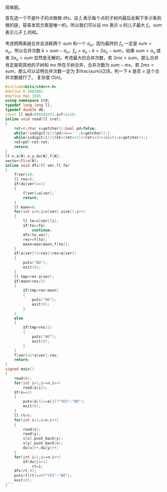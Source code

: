 简单题。

首先选一个不是叶子的点做根 dfs。设 $f_i$ 表示每个点的子树内最后会剩下多少条到根的链，容易发现方案是唯一的。所以我们可以设 $mx$ 表示 $u$ 的儿子最大 $f_i$，$sum$ 表示儿子 $f_i$ 的和。

考虑把两条链合并会消耗两个 $sum$ 和一个 $a_u$。因为最终的 $f_u$ 一定是 $sum=a_u$，所以合并次数 $k=sum-a_u$，$f_u=a_u-k=2a_u-sum$。如果 $sum<a_u$ 或者 $2a_u<sum$ 显然是无解的。考虑最大的合并次数，若 $2mx>sum$，那么合并肯定是把其他的子树和 $mx$ 所在子树合并，合并次数为 $sum-mx$。若 $2mx<sum$，那么可以证明合并次数一定为 $\frac{sum}{2}$，判一下 $k$ 是否 $\le$ 这个合并次数就行了。
复杂度 $O(n)$。

```cpp
#include<bits/stdc++.h>
#define N 2001001
#define MAX 3505
using namespace std;
typedef long long ll;
typedef double db;
const ll mod=998244353,inf=1e18;
inline void read(ll &ret)
{
	ret=0;char c=getchar();bool pd=false;
	while(!isdigit(c)){pd|=c=='-';c=getchar();}
	while(isdigit(c)){ret=(ret<<1)+(ret<<3)+(c&15);c=getchar();}
	ret=pd?-ret:ret;
	return;
}
ll n,a[N],x,y,du[N],f[N];
vector<ll>v[N];
inline void dfs(ll ver,ll fa)
{
	f[ver]=0;
	ll res=0;
	if(du[ver]==1)
	{
		f[ver]=a[ver];
		return;
	}
	ll maxn=0;
	for(int i=0;i<v[ver].size();i++)
	{
		ll to=v[ver][i];
		if(to==fa)
			continue;
		dfs(to,ver);
		res+=f[to];
		maxn=max(maxn,f[to]);
	}
	if(a[ver]*2<res||res<a[ver])
	{
		puts("NO");
		exit(0);
	}
	ll tmp=res-a[ver];
	if(maxn>res/2)
	{
		if(tmp>res-maxn)
		{
			puts("NO");
			exit(0);
		}
	}
	else
	{
		if(tmp>res/2)
		{
			puts("NO");
			exit(0);
		}
	}
	f[ver]=2*a[ver]-res;
	return;
}
signed main()
{
	read(n);
	for(int i=1;i<=n;i++)
		read(a[i]);
	if(n==2)
	{
		puts(a[1]==a[2]?"YES":"NO");
		exit(0);
	}
	ll rt=0;
	for(int i=1;i<n;i++)
	{
		read(x);
		read(y);
		v[x].push_back(y);
		v[y].push_back(x);
		du[x]++,du[y]++;
	}
	for(int i=1;i<=n;i++)
		if(du[i]>1)
			rt=i;
	dfs(rt,0);
	puts(f[rt]==0?"YES":"NO");
	exit(0);
}```